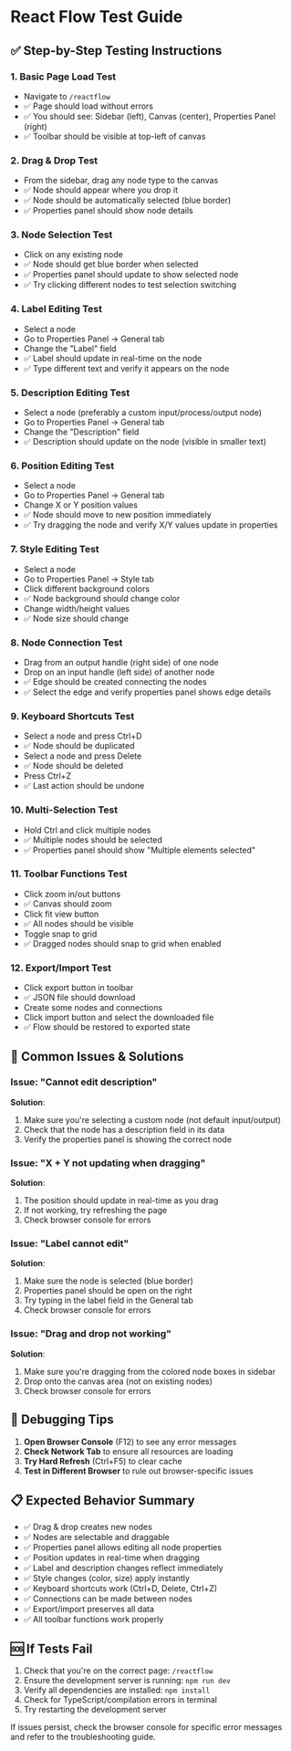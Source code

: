 # React Flow Test Guide

## ✅ Step-by-Step Testing Instructions

### 1. **Basic Page Load Test**
- Navigate to `/reactflow`
- ✅ Page should load without errors
- ✅ You should see: Sidebar (left), Canvas (center), Properties Panel (right)
- ✅ Toolbar should be visible at top-left of canvas

### 2. **Drag & Drop Test**
- From the sidebar, drag any node type to the canvas
- ✅ Node should appear where you drop it
- ✅ Node should be automatically selected (blue border)
- ✅ Properties panel should show node details

### 3. **Node Selection Test**
- Click on any existing node
- ✅ Node should get blue border when selected
- ✅ Properties panel should update to show selected node
- ✅ Try clicking different nodes to test selection switching

### 4. **Label Editing Test**
- Select a node
- Go to Properties Panel → General tab
- Change the "Label" field
- ✅ Label should update in real-time on the node
- ✅ Type different text and verify it appears on the node

### 5. **Description Editing Test**
- Select a node (preferably a custom input/process/output node)
- Go to Properties Panel → General tab
- Change the "Description" field
- ✅ Description should update on the node (visible in smaller text)

### 6. **Position Editing Test**
- Select a node
- Go to Properties Panel → General tab
- Change X or Y position values
- ✅ Node should move to new position immediately
- ✅ Try dragging the node and verify X/Y values update in properties

### 7. **Style Editing Test**
- Select a node
- Go to Properties Panel → Style tab
- Click different background colors
- ✅ Node background should change color
- Change width/height values
- ✅ Node size should change

### 8. **Node Connection Test**
- Drag from an output handle (right side) of one node
- Drop on an input handle (left side) of another node
- ✅ Edge should be created connecting the nodes
- ✅ Select the edge and verify properties panel shows edge details

### 9. **Keyboard Shortcuts Test**
- Select a node and press Ctrl+D
- ✅ Node should be duplicated
- Select a node and press Delete
- ✅ Node should be deleted
- Press Ctrl+Z
- ✅ Last action should be undone

### 10. **Multi-Selection Test**
- Hold Ctrl and click multiple nodes
- ✅ Multiple nodes should be selected
- ✅ Properties panel should show "Multiple elements selected"

### 11. **Toolbar Functions Test**
- Click zoom in/out buttons
- ✅ Canvas should zoom
- Click fit view button
- ✅ All nodes should be visible
- Toggle snap to grid
- ✅ Dragged nodes should snap to grid when enabled

### 12. **Export/Import Test**
- Click export button in toolbar
- ✅ JSON file should download
- Create some nodes and connections
- Click import button and select the downloaded file
- ✅ Flow should be restored to exported state

## 🐛 Common Issues & Solutions

### Issue: "Cannot edit description"
**Solution**: 
1. Make sure you're selecting a custom node (not default input/output)
2. Check that the node has a description field in its data
3. Verify the properties panel is showing the correct node

### Issue: "X + Y not updating when dragging"
**Solution**:
1. The position should update in real-time as you drag
2. If not working, try refreshing the page
3. Check browser console for errors

### Issue: "Label cannot edit"
**Solution**:
1. Make sure the node is selected (blue border)
2. Properties panel should be open on the right
3. Try typing in the label field in the General tab
4. Check browser console for errors

### Issue: "Drag and drop not working"
**Solution**:
1. Make sure you're dragging from the colored node boxes in sidebar
2. Drop onto the canvas area (not on existing nodes)
3. Check browser console for errors

## 🔧 Debugging Tips

1. **Open Browser Console** (F12) to see any error messages
2. **Check Network Tab** to ensure all resources are loading
3. **Try Hard Refresh** (Ctrl+F5) to clear cache
4. **Test in Different Browser** to rule out browser-specific issues

## 📋 Expected Behavior Summary

- ✅ Drag & drop creates new nodes
- ✅ Nodes are selectable and draggable
- ✅ Properties panel allows editing all node properties
- ✅ Position updates in real-time when dragging
- ✅ Label and description changes reflect immediately
- ✅ Style changes (color, size) apply instantly
- ✅ Keyboard shortcuts work (Ctrl+D, Delete, Ctrl+Z)
- ✅ Connections can be made between nodes
- ✅ Export/import preserves all data
- ✅ All toolbar functions work properly

## 🆘 If Tests Fail

1. Check that you're on the correct page: `/reactflow`
2. Ensure the development server is running: `npm run dev`
3. Verify all dependencies are installed: `npm install`
4. Check for TypeScript/compilation errors in terminal
5. Try restarting the development server

If issues persist, check the browser console for specific error messages and refer to the troubleshooting guide.
